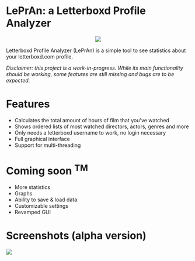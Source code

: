 # LePrAn: a Letterboxd Profile Analyzer
<p align="center"><img src="https://i.imgur.com/1uoOUjs.png"></p>
Letterboxd Profile Analyzer (LePrAn) is a simple tool to see statistics about your letterboxd.com profile.

*Disclaimer: this project is a work-in-progress. While its main functionality should be working, some features are still missing and bugs are to be expected.*

# Features
- Calculates the total amount of hours of film that you've watched
- Shows ordered lists of most watched directors, actors, genres and more
- Only needs a letterboxd username to work, no login necessary
- Full graphical interface
- Support for multi-threading

# Coming soon <sup>TM</sup>
- More statistics
- Graphs
- Ability to save & load data
- Customizable settings
- Revamped GUI

# Screenshots (alpha version)
<img src="https://i.imgur.com/BobzccU.png">
